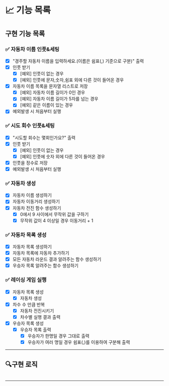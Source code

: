 # 📈 기능 목록

## 구현 기능 목록

### ✅ 자동차 이름 인풋&세팅

+ [x] "경주할 자동차 이름을 입력하세요.(이름은 쉼표(,) 기준으로 구분)" 출력
+ [x] 인풋 받기
    + [x] [예외] 인풋이 없는 경우
    + [x] [예외] 인풋에 문자,숫자,쉼표 외에 다른 것이 들어온 경우
+ [x] 자동차 이름 목록을 문자열 리스트로 저장
    + [x] [예외] 자동차 이름 길이가 0인 경우
    + [x] [예외] 자동차 이름 길이가 5자를 넘는 경우
    + [x] [예외] 같은 이름이 있는 경우

+ [x] 예외발생 시 처음부터 실행

### ✅ 시도 회수 인풋&세팅

+ [x] "시도할 회수는 몇회인가요?" 출력
+ [x] 인풋 받기
    + [x] [예외] 인풋이 없는 경우
    + [x] [예외] 인풋에 숫자 외에 다른 것이 들어온 경우

+ [x] 인풋을 정수로 저장
+ [x] 예외발생 시 처음부터 실행

### ✅ 자동차 생성

+ [x] 자동차 이름 생성하기
+ [x] 자동차 이동거리 생성하기
+ [x] 자동차 전진 함수 생성하기
    + [x] 0에서 9 사이에서 무작위 값을 구하기
    + [x] 무작위 값이 4 이상일 경우 이동거리 + 1

### ✅ 자동차 목록 생성

+ [x] 자동차 목록 생성하기
+ [x] 자동차 목록에 자동차 추가하기
+ [x] 모든 자동차 라운드 결과 알려주는 함수 생성하기
+ [x] 우승자 목록 알려주는 함수 생성하기

### ✅ 레이싱 게임 실행

+ [x] 자동차 목록 생성
    + [x] 자동차 생성

+ [x] 차수 수 만큼 반복
    + [x] 자동차 전진시키기
    + [x] 차수별 실행 결과 출력

+ [x] 우승자 목록 생성
    + [x] 우승자 목록 출력
        + [x] 우승자가 한명일 경우 그대로 출력
        + [x] 우승자가 여러 명일 경우 쉼표(,)를 이용하여 구분해 출력

---

## 🔍구현 로직

```

```

---
